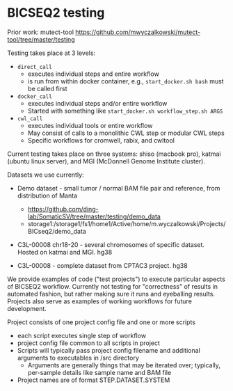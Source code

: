# BICSEQ2 testing

Prior work: mutect-tool https://github.com/mwyczalkowski/mutect-tool/tree/master/testing

Testing takes place at 3 levels:
* `direct_call`
  * executes individual steps and entire workflow
  * is run from within docker container, e.g., `start_docker.sh bash` must be called first
* `docker_call`
  * executes individual steps and/or entire workflow
  * Started with something like `start_docker.sh workflow_step.sh ARGS`
* `cwl_call`
  * executes individual tools or entire workflow
  * May consist of calls to a monolithic CWL step or modular CWL steps
  * Specific workflows for cromwell, rabix, and cwltool

Current testing takes place on three systems: shiso (macbook pro), katmai (ubuntu linux server),
and MGI (McDonnell Genome Institute cluster).

Datasets we use currently:
* Demo dataset - small tumor / normal BAM file pair and reference, from distribution of Manta
  * https://github.com/ding-lab/SomaticSV/tree/master/testing/demo_data
  * storage1:/storage1/fs1/home1/Active/home/m.wyczalkowski/Projects/BICseq2/demo_data

* C3L-00008 chr18-20 - several chromosomes of specific dataset.  Hosted on katmai and MGI. hg38
* C3L-00008 - complete dataset from CPTAC3 project. hg38
  
We provide examples of code ("test projects") to execute particular aspects of BICSEQ2 workflow.
Currently not testing for "correctness" of results in automated fashion, but rather making sure 
it runs and eyeballing results. Projects also serve as examples of working workflows for future
development.

Project consists of one project config file and one or more scripts
* each script executes single step of workflow
* project config file common to all scripts in project
* Scripts will typically pass project config filename and additional arguments to executables in /src 
  directory
    * Arguments are generally things that may be iterated over; typically, per-sample details like sample name and BAM file
* Project names are of format STEP.DATASET.SYSTEM

